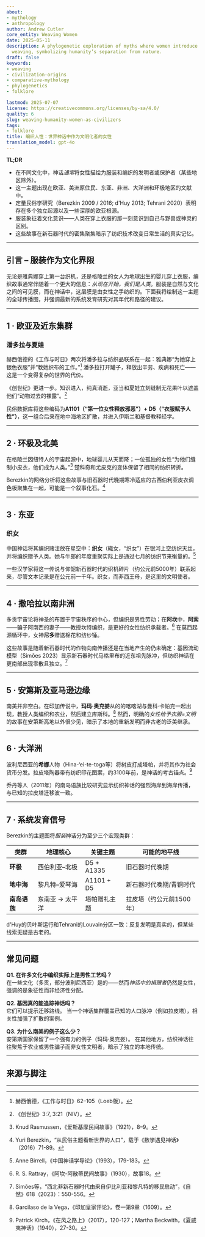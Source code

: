 ```yaml
---
about:
- mythology
- anthropology
author: Andrew Cutler
core_entity: Weaving Women
date: 2025-05-11
description: A phylogenetic exploration of myths where women introduce clothing and
  weaving, symbolizing humanity’s separation from nature.
draft: false
keywords:
- weaving
- civilization-origins
- comparative-mythology
- phylogenetics
- folklore

lastmod: 2025-07-07
license: https://creativecommons.org/licenses/by-sa/4.0/
quality: 6
slug: weaving-humanity-women-as-civilizers
tags:
- folklore
title: 编织人性：世界神话中作为文明化者的女性
translation_model: gpt-4o
---
```


**TL;DR**

- 在不同文化中，神话*通常*将女性描绘为服装和编织的发明者或保护者（某些地区除外）。
- 这一主题出现在欧亚、美洲原住民、东亚、非洲、大洋洲和环极地区的文献中。
- 定量民俗学研究（Berezkin 2009 / 2016; d'Huy 2013; Tehrani 2020）表明存在多个独立起源以及一些深厚的欧亚根源。
- 服装象征着文化意识——人类在穿上衣服的那一刻意识到自己与野兽或神灵的区别。
- 这些故事在新石器时代的密集聚集暗示了纺织技术改变日常生活的真实记忆。

---

## 引言 – 服装作为文化界限

无论是雅典娜穿上第一台织机，还是格陵兰的女人为地球出生的婴儿穿上衣服，编织故事通常伴随着一个更大的信息：*从现在开始，我们是人类*。服装是自然与文化之间的可见膜，而在神话中，这层膜是由女性之手纺织的。下面我将绘制这一主题的全球传播图，并强调最新的系统发育研究对其年代和路径的建议。

---

## 1 · 欧亚及近东集群

### 潘多拉与夏娃

赫西俄德的《工作与时日》两次将潘多拉与纺织品联系在一起：雅典娜“为她穿上银色衣服”并“教她织布的工作。”[^1] 潘多拉打开罐子，释放出辛劳、疾病和死亡——这是一个变得复杂的世界的代价。

《创世纪》更进一步。知识进入，纯真消逝，亚当和夏娃立刻缝制无花果叶以遮盖他们“动物过去的裸露”。[^2]

民俗数据库将这些编码为**A1101（“第一位女性释放邪恶”）+ D5（“衣服赋予人性”）**，这一组合后来在地中海地区扩散，并进入伊斯兰和基督教释经学。

---

## 2 · 环极及北美

在格陵兰因纽特人的宇宙起源中，地球婴儿从天而降；一位孤独的女性“为他们缝制小皮衣，他们成为人类。”[^3] 楚科奇和尤皮克的变体保留了相同的纺织转折。

Berezkin的网络分析将这些故事与旧石器时代晚期寒冷适应的古西伯利亚皮衣调色板聚集在一起，可能是一个叙事化石。[^4]

---

## 3 · 东亚

### 织女

中国神话将其编织赌注放在星空中：**织女**（織女，“织女”）在银河上空纺织天丝，并将编织赠予人类。她与牛郎的年度重聚实际上是通过七月的纺织节来衡量的。[^5]

一些汉学家将这一传说与仰韶新石器时代的织机碎片（约公元前5000年）联系起来，尽管文本记录是在公元前一千年。织女，而非西王母，是这里的文明使者。

---

## 4 · 撒哈拉以南非洲

多贡宇宙论将神圣的布置于宇宙秩序的中心，但编织是男性劳动；在**阿坎**中，**阿索**——骗子阿南西的妻子——教授坎特编织，是更好的女性纺织承载者。[^6] 在莫西起源循环中，女神**尼多**赠送棉花和纺纱锤。

这些故事是随着新石器时代的作物向南传播还是在当地产生的仍未确定：基因流动模型（Simões 2023）显示新石器时代马格里布的近东祖先脉冲，但纺织神话在更南部出现零散且独立。[^7]

---

## 5 · 安第斯及亚马逊边缘

南美并非空白。在印加传说中，**玛玛·奥克娄**从的的喀喀湖与曼科·卡帕克一起出现，教授人类编织和农业，然后建立库斯科。[^8] 然而，明确的*女性给予衣服=文明*的故事在安第斯高地以外很少见，暗示了本地的重新发明而非古老的泛美继承。

---

## 6 · 大洋洲

波利尼西亚的**希娜**人物（Hina-‘ei-te-toga等）将树皮打成塔帕，并将其作为社会货币分发。拉皮塔陶器带有纺织印花图案，约3100年前，是神话的考古锚点。[^9]

乔丹等人（2011年）的南岛语族比较研究显示纺织神话的强烈海岸到海岸传播，与已知的拉皮塔迁移波一致。

---

## 7 · 系统发育信号

Berezkin的主题图将*服装*神话分为至少三个宏观类群：

| 类群 | 地理核心 | 关键主题 | 可能的地平线 |
|-------|-----------------|-----------|------------------|
| **环极** | 西伯利亚–北极 | D5 + A1335 | 旧石器时代晚期 |
| **地中海** | 黎凡特–爱琴海 | A1101 + D5 | 新石器时代晚期/青铜时代 |
| **南岛语族** | 东南亚 → 太平洋 | 塔帕赠礼主题 | 拉皮塔（约公元前1500年） |

d'Huy的贝叶斯运行和Tehrani的Louvain分区一致：反复发明是真实的，但某些线索无疑是古老的。

---

## 常见问题

**Q1. 在许多文化中编织实际上是男性工艺吗？**  
在一些文化（多贡，部分波利尼西亚）是的——然而*神话中的捐赠者*仍然是女性，强调的是象征性而非经济性分配。

**Q2. 基因真的能追踪神话吗？**  
它们可以提示迁移路线。 当一个神话集群覆盖已知的人口脉冲（例如拉皮塔），相关性加强了扩散的案例。

**Q3. 为什么南美的例子这么少？**  
安第斯国家保留了一个强有力的例子（玛玛·奥克娄）。 在其他地方，纺织神话往往聚焦于农业或男性骗子而非女性文明者，暗示了独立的本地传统。

---

## 来源与脚注

[^1]: 赫西俄德，《工作与时日》62–105（Loeb版）。
[^2]: 《创世纪》3:7, 3:21（NIV）。
[^3]: Knud Rasmussen，《爱斯基摩民间故事》（1921），8–9。
[^4]: Yuri Berezkin，“从民俗主题看新世界的人口”，载于《数学遇见神话》（2016）71-89。
[^5]: Anne Birrell，《中国神话学导论》（1993），179-183。
[^6]: R. S. Rattray，《阿坎-阿散蒂民间故事》（1930），故事18。
[^7]: Simões等，“西北非新石器时代由来自伊比利亚和黎凡特的移民启动”，《自然》618（2023）：550-556。
[^8]: Garcilaso de la Vega，《印加皇家评论》，卷一第9章（1609）。
[^9]: Patrick Kirch，《在风之路上》（2017），120-127；Martha Beckwith，《夏威夷神话》（1940），27-30。

---